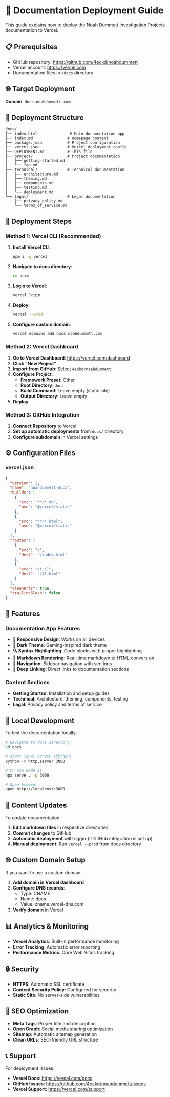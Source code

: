 # 🚀 Documentation Deployment Guide

This guide explains how to deploy the Noah Dummett Investigation Projects documentation to Vercel.

## 📋 Prerequisites

- GitHub repository: https://github.com/4eckd/noahdummett
- Vercel account: https://vercel.com
- Documentation files in `/docs` directory

## 🌐 Target Deployment

**Domain**: `docs.noahdummett.com`

## 📁 Deployment Structure

```
docs/
├── index.html              # Main documentation app
├── index.md               # Homepage content
├── package.json           # Project configuration
├── vercel.json            # Vercel deployment config
├── DEPLOYMENT.md          # This file
├── project/               # Project documentation
│   ├── getting-started.md
│   └── faq.md
├── technical/             # Technical documentation
│   ├── architecture.md
│   ├── theming.md
│   ├── components.md
│   ├── testing.md
│   └── deployment.md
└── legal/                 # Legal documentation
    ├── privacy_policy.md
    └── terms_of_service.md
```

## 🚀 Deployment Steps

### Method 1: Vercel CLI (Recommended)

1. **Install Vercel CLI**:
   ```bash
   npm i -g vercel
   ```

2. **Navigate to docs directory**:
   ```bash
   cd docs
   ```

3. **Login to Vercel**:
   ```bash
   vercel login
   ```

4. **Deploy**:
   ```bash
   vercel --prod
   ```

5. **Configure custom domain**:
   ```bash
   vercel domains add docs.noahdummett.com
   ```

### Method 2: Vercel Dashboard

1. **Go to Vercel Dashboard**: https://vercel.com/dashboard
2. **Click "New Project"**
3. **Import from GitHub**: Select `4eckd/noahdummett`
4. **Configure Project**:
   - **Framework Preset**: Other
   - **Root Directory**: `docs`
   - **Build Command**: Leave empty (static site)
   - **Output Directory**: Leave empty
5. **Deploy**

### Method 3: GitHub Integration

1. **Connect Repository** to Vercel
2. **Set up automatic deployments** from `docs/` directory
3. **Configure subdomain** in Vercel settings

## ⚙️ Configuration Files

### vercel.json
```json
{
  "version": 2,
  "name": "noahdummett-docs",
  "builds": [
    {
      "src": "**/*.md",
      "use": "@vercel/static"
    },
    {
      "src": "**/*.html", 
      "use": "@vercel/static"
    }
  ],
  "routes": [
    {
      "src": "/",
      "dest": "/index.html"
    },
    {
      "src": "/(.+)",
      "dest": "/$1.html"
    }
  ],
  "cleanUrls": true,
  "trailingSlash": false
}
```

## 🎨 Features

### Documentation App Features
- **📱 Responsive Design**: Works on all devices
- **🎨 Dark Theme**: Gaming-inspired dark theme
- **🔍 Syntax Highlighting**: Code blocks with proper highlighting
- **📖 Markdown Rendering**: Real-time markdown to HTML conversion
- **🧭 Navigation**: Sidebar navigation with sections
- **🔗 Deep Linking**: Direct links to documentation sections

### Content Sections
- **Getting Started**: Installation and setup guides
- **Technical**: Architecture, theming, components, testing
- **Legal**: Privacy policy and terms of service

## 🔧 Local Development

To test the documentation locally:

```bash
# Navigate to docs directory
cd docs

# Start local server (Python)
python -m http.server 3000

# Or use Node.js
npx serve . -p 3000

# Open browser
open http://localhost:3000
```

## 📝 Content Updates

To update documentation:

1. **Edit markdown files** in respective directories
2. **Commit changes** to GitHub
3. **Automatic deployment** will trigger (if GitHub integration is set up)
4. **Manual deployment**: Run `vercel --prod` from docs directory

## 🌐 Custom Domain Setup

If you want to use a custom domain:

1. **Add domain in Vercel dashboard**
2. **Configure DNS records**:
   - Type: CNAME
   - Name: docs
   - Value: cname.vercel-dns.com
3. **Verify domain** in Vercel

## 📊 Analytics & Monitoring

- **Vercel Analytics**: Built-in performance monitoring
- **Error Tracking**: Automatic error reporting
- **Performance Metrics**: Core Web Vitals tracking

## 🔒 Security

- **HTTPS**: Automatic SSL certificate
- **Content Security Policy**: Configured for security
- **Static Site**: No server-side vulnerabilities

## 🎯 SEO Optimization

- **Meta Tags**: Proper title and description
- **Open Graph**: Social media sharing optimization
- **Sitemap**: Automatic sitemap generation
- **Clean URLs**: SEO-friendly URL structure

## 📞 Support

For deployment issues:
- **Vercel Docs**: https://vercel.com/docs
- **GitHub Issues**: https://github.com/4eckd/noahdummett/issues
- **Vercel Support**: https://vercel.com/support
